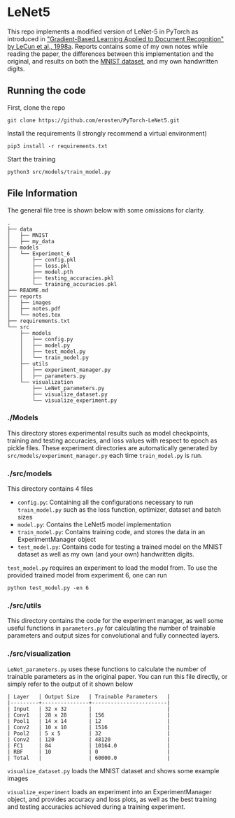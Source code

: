 # LeNet5

This repo implements a modified version of LeNet-5 in PyTorch as introduced in ["Gradient-Based Learning Applied to Document Recognition" by LeCun et al., 1998a](http://vision.stanford.edu/cs598_spring07/papers/Lecun98.pdf). Reports contains some of my own notes while reading the paper, the differences between this implementation and the original, and results on both the [MNIST dataset](http://yann.lecun.com/exdb/mnist/), and my own handwritten digits.


## Running the code


First, clone the repo

```
git clone https://github.com/erosten/PyTorch-LeNet5.git
```

Install the requirements (I strongly recommend a virtual environment)

```
pip3 install -r requirements.txt
```

Start the training

```
python3 src/models/train_model.py
```


## File Information

The general file tree is shown below with some omissions for clarity.

```
.
├── data
│   ├── MNIST
│   ├── my_data
├── models
│   └── Experiment_6
│       ├── config.pkl
│       ├── loss.pkl
│       ├── model.pth
│       ├── testing_accuracies.pkl
│       └── training_accuracies.pkl
├── README.md
├── reports
│   ├── images
│   ├── notes.pdf
│   └── notes.tex
├── requirements.txt
└── src
    ├── models
    │   ├── config.py
    │   ├── model.py
    │   ├── test_model.py
    │   └── train_model.py
    ├── utils
    │   ├── experiment_manager.py
    │   ├── parameters.py
    └── visualization
        ├── LeNet_parameters.py
        ├── visualize_dataset.py
        └── visualize_experiment.py
```

### ./Models

This directory stores experimental results such as model checkpoints, training and testing accuracies, and loss values with respect to epoch as pickle files. These experiment directories are automatically generated by `src/models/experiment_manager.py` each time `train_model.py` is run.

### ./src/models

This directory contains 4 files

- `config.py`: Containing all the configurations necessary to run `train_model.py` such as the loss function, optimizer, dataset and batch sizes
- `model.py`: Contains the LeNet5 model implementation
- `train_model.py`: Contains training code, and stores the data in an ExperimentManager object
- `test_model.py`: Contains code for testing a trained model on the MNIST dataset as well as my own (and your own) handwritten digits.

`test_model.py` requires an experiment to load the model from. To use the provided trained model from experiment 6, one can run

```
python test_model.py -en 6
```


### ./src/utils

This directory contains the code for the experiment manager, as well some useful functions in `parameters.py` for calculating the number of trainable parameters and output sizes for convolutional and fully connected layers.

### ./src/visualization

`LeNet_parameters.py` uses these functions to calculate the number of trainable parameters as in the original paper. You can run this file directly, or simply refer to the output of it shown below

```
| Layer   | Output Size   | Trainable Parameters   |
|---------+---------------+------------------------|
| Input   | 32 x 32       |                        |
| Conv1   | 28 x 28       | 156                    |
| Pool1   | 14 x 14       | 12                     |
| Conv2   | 10 x 10       | 1516                   |
| Pool2   | 5 x 5         | 32                     |
| Conv2   | 120           | 48120                  |
| FC1     | 84            | 10164.0                |
| RBF     | 10            | 0                      |
| Total   |               | 60000.0                |
```

`visualize_dataset.py` loads the MNIST dataset and shows some example images

`visualize_experiment` loads an experiment into an ExperimentManager object, and provides accuracy and loss plots, as well as the best training and testing accuracies achieved during a training experiment.
